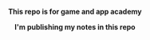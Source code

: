 <p align="center"><b>This repo is for game and app academy</b> </p>
<p align = "center"><b>I'm publishing my notes in this repo</b></p>
